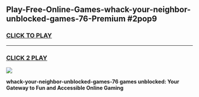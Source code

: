 
## Play-Free-Online-Games-whack-your-neighbor-unblocked-games-76-Premium #2pop9
<h3>
<a href="https://premium.freeplayer.one?title=whack-your-neighbor-unblocked-games-76&ref=8M">CLICK TO PLAY</a></h3>
<hr>

<h3>
<a href="https://premium.freeplayer.one?title=whack-your-neighbor-unblocked-games-76&ref=8M">CLICK 2 PLAY</a>
  
</h3>

<a href="https://premium.freeplayer.one?title=whack-your-neighbor-unblocked-games-76&ref=8M"><img src="https://clearcache.store/games.png"></a>


**whack-your-neighbor-unblocked-games-76 games unblocked: Your Gateway to Fun and Accessible Online Gaming**
